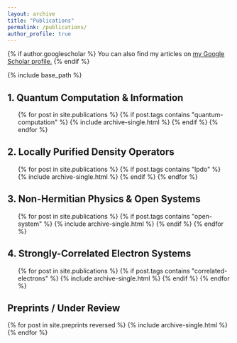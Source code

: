 ```yaml
---
layout: archive
title: "Publications"
permalink: /publications/
author_profile: true
---
```


{% if author.googlescholar %}
  You can also find my articles on <u><a href="{{author.googlescholar}}">my Google Scholar profile</a>.</u>
{% endif %}

{% include base_path %}

## 1. Quantum Computation & Information

<ul>
{% for post in site.publications %}
  {% if post.tags contains "quantum-computation" %}
    {% include archive-single.html %}
  {% endif %}
{% endfor %}
</ul>

## 2. Locally Purified Density Operators

<ul>
{% for post in site.publications %}
  {% if post.tags contains "lpdo" %}
    {% include archive-single.html %}
  {% endif %}
{% endfor %}
</ul>

## 3. Non-Hermitian Physics & Open Systems

<ul>
{% for post in site.publications %}
  {% if post.tags contains "open-system" %}
    {% include archive-single.html %}
  {% endif %}
{% endfor %}
</ul>

## 4. Strongly-Correlated Electron Systems

<ul>
{% for post in site.publications %}
  {% if post.tags contains "correlated-electrons" %}
    {% include archive-single.html %}
  {% endif %}
{% endfor %}
</ul>

## Preprints / Under Review

{% for post in site.preprints reversed %}
  {% include archive-single.html %}
{% endfor %}

